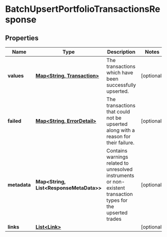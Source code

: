 

# BatchUpsertPortfolioTransactionsResponse


## Properties

Name | Type | Description | Notes
------------ | ------------- | ------------- | -------------
**values** | [**Map&lt;String, Transaction&gt;**](Transaction.md) | The transactions which have been successfully upserted. |  [optional]
**failed** | [**Map&lt;String, ErrorDetail&gt;**](ErrorDetail.md) | The transactions that could not be upserted along with a reason for their failure. |  [optional]
**metadata** | **Map&lt;String, List&lt;ResponseMetaData&gt;&gt;** | Contains warnings related to unresolved instruments or non-existent transaction types for the upserted trades |  [optional]
**links** | [**List&lt;Link&gt;**](Link.md) |  |  [optional]



